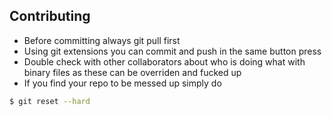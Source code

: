 ## Contributing 

* Before committing always git pull first
* Using git extensions you can commit and push in the same button press
* Double check with other collaborators about who is doing what with binary files as these can be overriden and fucked up
* If you find your repo to be messed up simply do 
```sh
$ git reset --hard
```
